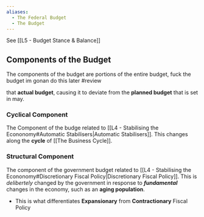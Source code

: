 ```yaml
---
aliases:
  - The Federal Budget
  - The Budget
---
```

See [[L5 - Budget Stance & Balance]]

## Components of the Budget
The components of the budget are portions of the entire budget, fuck the budget im gonan do this later #review 

that **actual budget**, causing it to deviate from the **planned budget** that is set in may. 

### Cyclical Component 
The Component of the budge related to [[L4 - Stabilising the Econonomy#Automatic Stabilisers|Automatic Stabilisers]].
This changes along the **cycle** of [[The Business Cycle]].

### Structural Component
The component of the government budget related to [[L4 - Stabilising the Econonomy#Discretionary Fiscal Policy|Discretionary Fiscal Policy]]. This is  *delibertely* changed by the government in response to ***fundamental*** changes in the economy, such as an **aging population**.
- This is what differentiates **Expansionary** from **Contractionary** Fiscal Policy